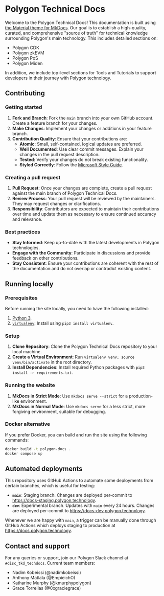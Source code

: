 # Polygon Technical Docs

Welcome to the Polygon Technical Docs! This documentation is built using [the Material theme for MkDocs](https://squidfunk.github.io/mkdocs-material/). Our goal is to establish a high-quality, curated, and comprehensive "source of truth" for technical knowledge surrounding Polygon's main technology. This includes detailed sections on:

- Polygon CDK
- Polygon zkEVM
- Polygon PoS
- Polygon Miden

In addition, we include top-level sections for Tools and Tutorials to support developers in their journey with Polygon technology.

## Contributing

### Getting started

1. **Fork and Branch**: Fork the `main` branch into your own GitHub account. Create a feature branch for your changes.
2. **Make Changes**: Implement your changes or additions in your feature branch.
3. **Contribution Quality**: Ensure that your contributions are:
   - **Atomic**: Small, self-contained, logical updates are preferred.
   - **Well Documented**: Use clear commit messages. Explain your changes in the pull request description.
   - **Tested**: Verify your changes do not break existing functionality.
   - **Styled Correctly**: Follow the [Microsoft Style Guide](https://learn.microsoft.com/en-us/style-guide/welcome/).

### Creating a pull request

1. **Pull Request**: Once your changes are complete, create a pull request against the main branch of Polygon Technical Docs.
2. **Review Process**: Your pull request will be reviewed by the maintainers. They may request changes or clarifications.
3. **Responsibility**: Contributors are expected to maintain their contributions over time and update them as necessary to ensure continued accuracy and relevance.

### Best practices

- **Stay Informed**: Keep up-to-date with the latest developments in Polygon technologies.
- **Engage with the Community**: Participate in discussions and provide feedback on other contributions.
- **Stay Consistent**: Ensure your contributions are coherent with the rest of the documentation and do not overlap or contradict existing content.


## Running locally

### Prerequisites

Before running the site locally, you need to have the following installed:

1. [Python 3](https://www.python.org/downloads/).
2. [`virtualenv`](https://pypi.org/project/virtualenv/): Install using `pip3 install virtualenv`.

### Setup

1. **Clone Repository**: Clone the Polygon Technical Docs repository to your local machine.
2. **Create a Virtual Environment**: Run `virtualenv venv; source venv/bin/activate` in the root directory.
3. **Install Dependencies**: Install required Python packages with `pip3 install -r requirements.txt`.

### Running the website

1. **MkDocs in Strict Mode**: Use `mkdocs serve --strict` for a production-like environment.
2. **MkDocs in Normal Mode**: Use `mkdocs serve` for a less strict, more forgiving environment, suitable for debugging.

### Docker alternative

If you prefer Docker, you can build and run the site using the following commands:

```sh
docker build -t polygon-docs .
docker compose up
```

## Automated deployments

This repository uses GitHub Actions to automate some deployments from certain branches, which is useful for testing:

- **`main`**: Staging branch. Changes are deployed per-commit to https://docs-staging.polygon.technology.
- **`dev`**: Experimental branch. Updates with `main` every 24 hours. Changes are deployed per-commit to https://docs-dev.polygon.technology.

Whenever we are happy with `main`, a trigger can be manually done through GitHub Actions which deploys staging to production at https://docs.polygon.technology.

## Contact and support

For any queries or support, join our Polygon Slack channel at `#disc_tkd_techdocs`. Current team members:

- Nadim Kobeissi (@nadimkobeissi)
- Anthony Matlala (@EmpieichO)
- Katharine Murphy (@kmurphypolygon)
- Grace Torrellas (@0xgraciegrace)